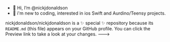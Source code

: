 - 👋 Hi, I’m @nickjdonaldson
- 👀 i'm new to coding, interested in ios Swift and Aurdino/Teensy projects. 


nickjdonaldson/nickjdonaldson is a ✨ special ✨ repository because its `README.md` (this file) appears on your GitHub profile.
You can click the Preview link to take a look at your changes.
--->
